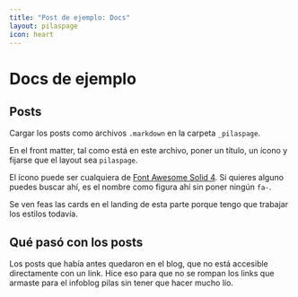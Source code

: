 ```yaml
---
title: "Post de ejemplo: Docs"
layout: pilaspage
icon: heart
---
```



# Docs de ejemplo

## Posts

Cargar los posts como archivos `.markdown` en la carpeta `_pilaspage`.

En el front matter, tal como está en este archivo, poner un título, un ícono y fijarse que el layout sea `pilaspage`.

El ícono puede ser cualquiera de [Font Awesome Solid 4](https://fontawesome.com/v4/icons/). Si quieres alguno puedes buscar ahí, es el nombre como figura ahí sin poner ningún `fa-`.

Se ven feas las cards en el landing de esta parte porque tengo que trabajar los estilos todavía.

## Qué pasó con los posts

Los posts que había antes quedaron en el blog, que no está accesible directamente con un link.
Hice eso para que no se rompan los links que armaste para el infoblog pilas sin tener que hacer mucho lío.
